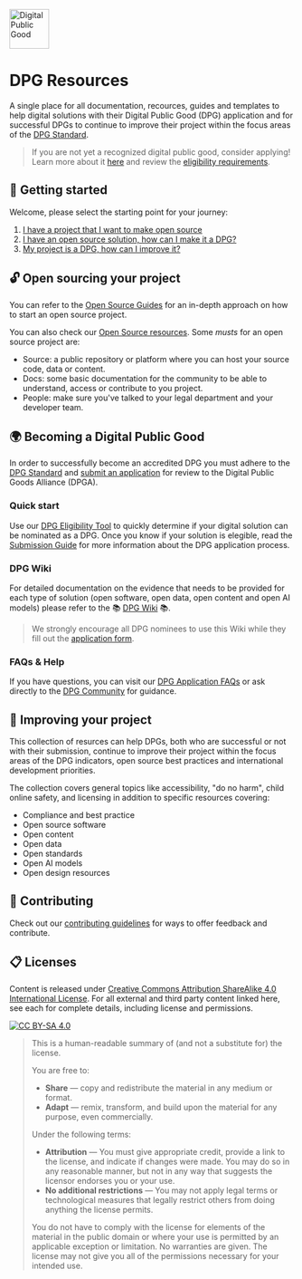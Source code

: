 <p align="left">
<img src="https://raw.githubusercontent.com/DPGAlliance/dpg-community/main/assets/dpg-badge.png" width="70" alt="Digital Public Good"><br>
</p>

# DPG Resources

A single place for all documentation, recources, guides and templates to help digital solutions with their Digital Public Good (DPG) application and for successful DPGs to continue to improve their project within the focus areas of the [DPG Standard](https://digitalpublicgoods.net/standard/).

> If you are not yet a recognized digital public good, consider applying! Learn more about it [here](https://digitalpublicgoods.net/digital-public-goods/) and review the [eligibility requirements](https://digitalpublicgoods.net/submission-guide/).

## 🙋 Getting started

Welcome, please select the starting point for your journey:

1. [I have a project that I want to make open source](#open-sourcing-your-project)
2. [I have an open source solution, how can I make it a DPG?](#becoming-a-digital-public-good)
3. [My project is a DPG, how can I improve it?](#improving-your-project)

## 🔓 Open sourcing your project
You can refer to the [Open Source Guides](https://opensource.guide/) for an  in-depth approach on how to start an open source project.

You can also check our [Open Source resources](docs/opensource.md). Some _musts_ for an open source project are:

- Source: a public repository or platform where you can host your source code, data or content.
- Docs: some basic documentation for the community to be able to understand, access or contribute to you project.
- People: make sure you've talked to your legal department and your developer team.

## 🌍 Becoming a Digital Public Good

In order to successfully become an accredited DPG you must adhere to the [DPG Standard](https://digitalpublicgoods.net/standard/) and [submit an application](https://digitalpublicgoods.net/registry/) for review to the Digital Public Goods Alliance (DPGA).

### Quick start

Use our [DPG Eligibility Tool](https://digitalpublicgoods.net/eligibility/) to quickly determine if your digital solution can be nominated as a DPG.
Once you know if your solution is elegible, read the [Submission Guide](https://digitalpublicgoods.net/submission-guide/) for more information about the DPG application process.

### DPG Wiki

For detailed documentation on the evidence that needs to be provided for each type of solution (open software, open data, open content and open AI models) please refer to the 📚 [DPG Wiki](https://github.com/DPGAlliance/dpg-resources/wiki) 📚.

> We strongly encourage all DPG nominees to use this Wiki while they fill out the [application form](https://app.digitalpublicgoods.net/signup).

### FAQs & Help

If you have questions, you can visit our [DPG Application FAQs](https://digitalpublicgoods.net/digital-public-goods/faqs/) or ask directly to the [DPG Community](https://github.com/DPGAlliance/dpg-community/discussions/categories/q-a-help-wanted) for guidance.

## 🚀 Improving your project

This collection of resurces can help DPGs, both who are successful or not with their submission, continue to improve their project within the focus areas of the DPG indicators, open source best practices and international development priorities.

The collection covers general topics like accessibility, "do no harm", child online safety, and licensing in addition to specific resources covering:

- Compliance and best practice
- Open source software
- Open content
- Open data
- Open standards
- Open AI models
- Open design resources

## 🙌 Contributing

Check out our [contributing guidelines](/CONTRIBUTING.md) for ways to offer feedback and contribute.

## 📋 Licenses
Content is released under [Creative Commons Attribution ShareAlike 4.0 International License](LICENSE). For all external and third party content linked here, see each for complete details, including license and permissions.

[![CC BY-SA 4.0][cc-by-sa-image]](LICENSE)

> This is a human-readable summary of (and not a substitute for) the license.
> 
> You are free to:
> * **Share** — copy and redistribute the material in any medium or format.
> * **Adapt** — remix, transform, and build upon the material
for any purpose, even commercially.
> 
> Under the following terms:
> 
> * **Attribution** — You must give appropriate credit, provide a link to the license, and indicate if changes were made. You may do so in any reasonable manner, but not in any way that suggests the licensor endorses you or your use.
> * **No additional restrictions** — You may not apply legal terms or technological measures that legally restrict others from doing anything the license permits.
>
> You do not have to comply with the license for elements of the material in the public domain or where your use is permitted by an applicable exception or limitation.
> No warranties are given. The license may not give you all of the permissions necessary for your intended use.

[cc-by-sa-image]: https://licensebuttons.net/l/by-sa/4.0/88x31.png
[cc-by-sa-shield]: https://img.shields.io/badge/License-CC%20BY--SA%204.0-lightgrey.svg
[code-of-conduct-shield]: https://img.shields.io/badge/Contributor%20Covenant-v2.0%20adopted-ff69b4.svg
